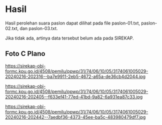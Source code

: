 # Hasil

Hasil perolehan suara paslon dapat dilihat pada file paslon-01.txt, paslon-02.txt, dan paslon-03.txt.

Jika tidak ada, artinya data tersebut belum ada pada SIREKAP.

## Foto C Plano

https://sirekap-obj-formc.kpu.go.id/4508/pemilu/ppwp/31/74/06/10/05/3174061005029-20240216-202316--ba7e9911-2eb5-4672-a65a-de36cb4d2044.jpg

https://sirekap-obj-formc.kpu.go.id/4508/pemilu/ppwp/31/74/06/10/05/3174061005029-20240216-202405--f633ef41-77ed-41bd-9a82-6a931ea87c33.jpg

https://sirekap-obj-formc.kpu.go.id/4508/pemilu/ppwp/31/74/06/10/05/3174061005029-20240216-202442--7aedbf36-4373-45ee-ba5c-483980479df7.jpg
